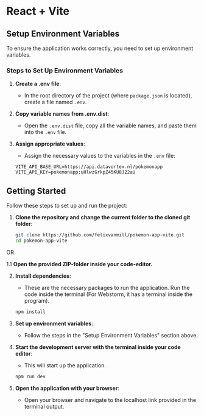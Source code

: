 # React + Vite

## Setup Environment Variables

To ensure the application works correctly, you need to set up environment variables.

### Steps to Set Up Environment Variables

1. **Create a .env file**:
   - In the root directory of the project (where `package.json` is located), create a file named `.env`.

2. **Copy variable names from .env.dist**:
   - Open the `.env.dist` file, copy all the variable names, and paste them into the `.env` file.

3. **Assign appropriate values**:
   - Assign the necessary values to the variables in the `.env` file:

    ```plaintext
    VITE_API_BASE_URL=https://api.datavortex.nl/pokemonapp
    VITE_API_KEY=pokemonapp:uHlwzGrkpZ45KU8J22aU
    ```

## Getting Started

Follow these steps to set up and run the project:

1. **Clone the repository and change the current folder to the cloned git folder**:
    ```bash
    git clone https://github.com/felixvanmill/pokemon-app-vite.git
    cd pokemon-app-vite
    ```
OR

1.1 **Open the provided ZIP-folder inside your code-editor.**

2. **Install dependencies**:
   - These are the necessary packages to run the application. Run the code inside the terminal (For Webstorm, it has a terminal inside the program).
    ```bash
    npm install
    ```

3. **Set up environment variables**:
   - Follow the steps in the "Setup Environment Variables" section above.

4. **Start the development server with the terminal inside your code editor**:
   - This will start up the application.
    ```bash
    npm run dev
    ```

5. **Open the application with your browser**:
   - Open your browser and navigate to the localhost link provided in the terminal output.

